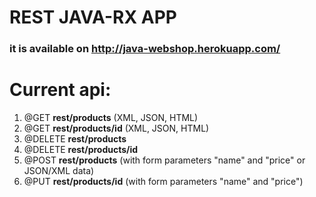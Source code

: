 # REST JAVA-RX APP

### it is available on http://java-webshop.herokuapp.com/

# Current api:

1. @GET __rest/products__ (XML, JSON, HTML)
2. @GET __rest/products/id__ (XML, JSON, HTML)
3. @DELETE __rest/products__
4. @DELETE __rest/products/id__
5. @POST __rest/products__ (with form parameters "name" and "price" or JSON/XML data)
6. @PUT __rest/products/id__ (with form parameters "name" and "price")
